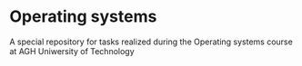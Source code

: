 # Operating systems
A special repository for tasks realized during the Operating systems course at AGH Uniwersity of Technology
